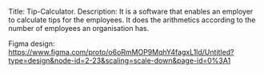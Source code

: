 Title: Tip-Calculator.
Description: It is a software that enables an employer to calculate tips for the employees.
It does the arithmetics according to the number of employees an organisation has.

Figma design: https://www.figma.com/proto/o6oRmMOP9MqhY4fagxL1ld/Untitled?type=design&node-id=2-23&scaling=scale-down&page-id=0%3A1
